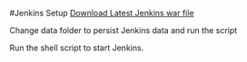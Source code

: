 #Jenkins Setup
[Download Latest Jenkins war file](http://mirrors.jenkins.io/war-stable/latest/jenkins.war)

Change data folder to persist Jenkins data and run the script

Run the shell script to start Jenkins.
